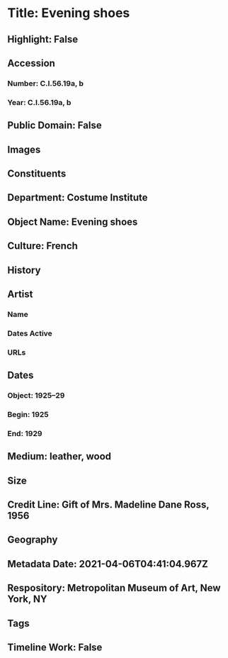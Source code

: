 # Title: Evening shoes
## Highlight: False
## Accession
### Number: C.I.56.19a, b
### Year: C.I.56.19a, b
## Public Domain: False
## Images
## Constituents
## Department: Costume Institute
## Object Name: Evening shoes
## Culture: French
## History
## Artist
### Name
### Dates Active
### URLs
## Dates
### Object: 1925–29
### Begin: 1925
### End: 1929
## Medium: leather, wood
## Size
## Credit Line: Gift of Mrs. Madeline Dane Ross, 1956
## Geography
## Metadata Date: 2021-04-06T04:41:04.967Z
## Respository: Metropolitan Museum of Art, New York, NY
## Tags
## Timeline Work: False